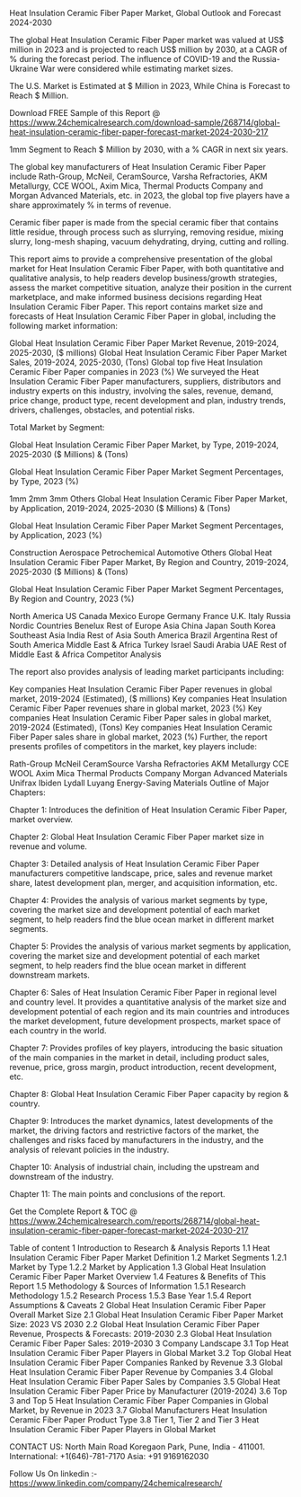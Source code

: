 Heat Insulation Ceramic Fiber Paper Market, Global Outlook and Forecast 2024-2030

The global Heat Insulation Ceramic Fiber Paper market was valued at US$ million in 2023 and is projected to reach US$ million by 2030, at a CAGR of % during the forecast period. The influence of COVID-19 and the Russia-Ukraine War were considered while estimating market sizes.

The U.S. Market is Estimated at $ Million in 2023, While China is Forecast to Reach $ Million.

Download FREE Sample of this Report @ https://www.24chemicalresearch.com/download-sample/268714/global-heat-insulation-ceramic-fiber-paper-forecast-market-2024-2030-217

1mm Segment to Reach $ Million by 2030, with a % CAGR in next six years.

The global key manufacturers of Heat Insulation Ceramic Fiber Paper include Rath-Group, McNeil, CeramSource, Varsha Refractories, AKM Metallurgy, CCE WOOL, Axim Mica, Thermal Products Company and Morgan Advanced Materials, etc. in 2023, the global top five players have a share approximately % in terms of revenue.

Ceramic fiber paper is made from the special ceramic fiber that contains little residue, through process such as slurrying,  removing residue, mixing slurry, long-mesh shaping, vacuum dehydrating, drying, cutting and rolling.

This report aims to provide a comprehensive presentation of the global market for Heat Insulation Ceramic Fiber Paper, with both quantitative and qualitative analysis, to help readers develop business/growth strategies, assess the market competitive situation, analyze their position in the current marketplace, and make informed business decisions regarding Heat Insulation Ceramic Fiber Paper. This report contains market size and forecasts of Heat Insulation Ceramic Fiber Paper in global, including the following market information:

Global Heat Insulation Ceramic Fiber Paper Market Revenue, 2019-2024, 2025-2030, ($ millions)
Global Heat Insulation Ceramic Fiber Paper Market Sales, 2019-2024, 2025-2030, (Tons)
Global top five Heat Insulation Ceramic Fiber Paper companies in 2023 (%)
We surveyed the Heat Insulation Ceramic Fiber Paper manufacturers, suppliers, distributors and industry experts on this industry, involving the sales, revenue, demand, price change, product type, recent development and plan, industry trends, drivers, challenges, obstacles, and potential risks.

Total Market by Segment:

Global Heat Insulation Ceramic Fiber Paper Market, by Type, 2019-2024, 2025-2030 ($ Millions) & (Tons)

Global Heat Insulation Ceramic Fiber Paper Market Segment Percentages, by Type, 2023 (%)

1mm
2mm
3mm
Others
Global Heat Insulation Ceramic Fiber Paper Market, by Application, 2019-2024, 2025-2030 ($ Millions) & (Tons)

Global Heat Insulation Ceramic Fiber Paper Market Segment Percentages, by Application, 2023 (%)

Construction
Aerospace
Petrochemical
Automotive
Others
Global Heat Insulation Ceramic Fiber Paper Market, By Region and Country, 2019-2024, 2025-2030 ($ Millions) & (Tons)

Global Heat Insulation Ceramic Fiber Paper Market Segment Percentages, By Region and Country, 2023 (%)

North America
US
Canada
Mexico
Europe
Germany
France
U.K.
Italy
Russia
Nordic Countries
Benelux
Rest of Europe
Asia
China
Japan
South Korea
Southeast Asia
India
Rest of Asia
South America
Brazil
Argentina
Rest of South America
Middle East & Africa
Turkey
Israel
Saudi Arabia
UAE
Rest of Middle East & Africa
Competitor Analysis

The report also provides analysis of leading market participants including:

Key companies Heat Insulation Ceramic Fiber Paper revenues in global market, 2019-2024 (Estimated), ($ millions)
Key companies Heat Insulation Ceramic Fiber Paper revenues share in global market, 2023 (%)
Key companies Heat Insulation Ceramic Fiber Paper sales in global market, 2019-2024 (Estimated), (Tons)
Key companies Heat Insulation Ceramic Fiber Paper sales share in global market, 2023 (%)
Further, the report presents profiles of competitors in the market, key players include:

Rath-Group
McNeil
CeramSource
Varsha Refractories
AKM Metallurgy
CCE WOOL
Axim Mica
Thermal Products Company
Morgan Advanced Materials
Unifrax
Ibiden
Lydall
Luyang Energy-Saving Materials
Outline of Major Chapters:

Chapter 1: Introduces the definition of Heat Insulation Ceramic Fiber Paper, market overview.

Chapter 2: Global Heat Insulation Ceramic Fiber Paper market size in revenue and volume.

Chapter 3: Detailed analysis of Heat Insulation Ceramic Fiber Paper manufacturers competitive landscape, price, sales and revenue market share, latest development plan, merger, and acquisition information, etc.

Chapter 4: Provides the analysis of various market segments by type, covering the market size and development potential of each market segment, to help readers find the blue ocean market in different market segments.

Chapter 5: Provides the analysis of various market segments by application, covering the market size and development potential of each market segment, to help readers find the blue ocean market in different downstream markets.

Chapter 6: Sales of Heat Insulation Ceramic Fiber Paper in regional level and country level. It provides a quantitative analysis of the market size and development potential of each region and its main countries and introduces the market development, future development prospects, market space of each country in the world.

Chapter 7: Provides profiles of key players, introducing the basic situation of the main companies in the market in detail, including product sales, revenue, price, gross margin, product introduction, recent development, etc.

Chapter 8: Global Heat Insulation Ceramic Fiber Paper capacity by region & country.

Chapter 9: Introduces the market dynamics, latest developments of the market, the driving factors and restrictive factors of the market, the challenges and risks faced by manufacturers in the industry, and the analysis of relevant policies in the industry.

Chapter 10: Analysis of industrial chain, including the upstream and downstream of the industry.

Chapter 11: The main points and conclusions of the report.

Get the Complete Report & TOC @ https://www.24chemicalresearch.com/reports/268714/global-heat-insulation-ceramic-fiber-paper-forecast-market-2024-2030-217

Table of content
1 Introduction to Research & Analysis Reports
1.1 Heat Insulation Ceramic Fiber Paper Market Definition
1.2 Market Segments
1.2.1 Market by Type
1.2.2 Market by Application
1.3 Global Heat Insulation Ceramic Fiber Paper Market Overview
1.4 Features & Benefits of This Report
1.5 Methodology & Sources of Information
1.5.1 Research Methodology
1.5.2 Research Process
1.5.3 Base Year
1.5.4 Report Assumptions & Caveats
2 Global Heat Insulation Ceramic Fiber Paper Overall Market Size
2.1 Global Heat Insulation Ceramic Fiber Paper Market Size: 2023 VS 2030
2.2 Global Heat Insulation Ceramic Fiber Paper Revenue, Prospects & Forecasts: 2019-2030
2.3 Global Heat Insulation Ceramic Fiber Paper Sales: 2019-2030
3 Company Landscape
3.1 Top Heat Insulation Ceramic Fiber Paper Players in Global Market
3.2 Top Global Heat Insulation Ceramic Fiber Paper Companies Ranked by Revenue
3.3 Global Heat Insulation Ceramic Fiber Paper Revenue by Companies
3.4 Global Heat Insulation Ceramic Fiber Paper Sales by Companies
3.5 Global Heat Insulation Ceramic Fiber Paper Price by Manufacturer (2019-2024)
3.6 Top 3 and Top 5 Heat Insulation Ceramic Fiber Paper Companies in Global Market, by Revenue in 2023
3.7 Global Manufacturers Heat Insulation Ceramic Fiber Paper Product Type
3.8 Tier 1, Tier 2 and Tier 3 Heat Insulation Ceramic Fiber Paper Players in Global Market

CONTACT US:
North Main Road Koregaon Park, Pune, India - 411001.
International: +1(646)-781-7170
Asia: +91 9169162030

Follow Us On linkedin :- https://www.linkedin.com/company/24chemicalresearch/
